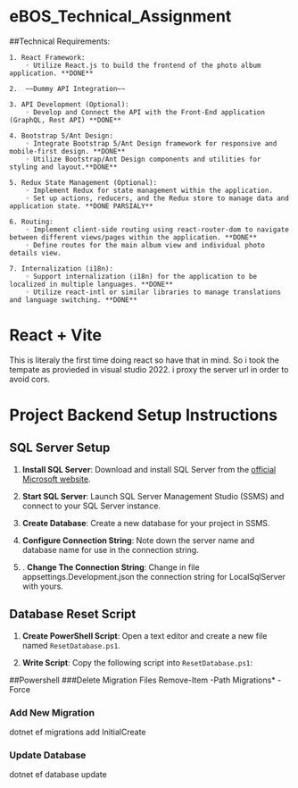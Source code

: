 # eBOS_Technical_Assignment

##Technical Requirements:

    1. React Framework:
        ◦ Utilize React.js to build the frontend of the photo album application. **DONE**
		
	2.  ~~Dummy API Integration~~
	
    3. API Development (Optional):
        ◦ Develop and Connect the API with the Front-End application (GraphQL, Rest API) **DONE**
		
    4. Bootstrap 5/Ant Design:
        ◦ Integrate Bootstrap 5/Ant Design framework for responsive and mobile-first design. **DONE**
        ◦ Utilize Bootstrap/Ant Design components and utilities for styling and layout.**DONE**
		
    5. Redux State Management (Optional):
        ◦ Implement Redux for state management within the application.
        ◦ Set up actions, reducers, and the Redux store to manage data and application state. **DONE PARSIALY**
		
    6. Routing:
        ◦ Implement client-side routing using react-router-dom to navigate between different views/pages within the application. **DONE**
        ◦ Define routes for the main album view and individual photo details view.
		
    7. Internalization (i18n):
        ◦ Support internalization (i18n) for the application to be localized in multiple languages. **DONE**
        ◦ Utilize react-intl or similar libraries to manage translations and language switching. **DONE**


# React + Vite
This is literaly the first time doing react so have that in mind.
So i took the tempate as provieded in visual studio 2022.
i proxy the server url in order to avoid cors.



# Project Backend Setup Instructions

## SQL Server Setup

1. **Install SQL Server**: Download and install SQL Server from the [official Microsoft website](https://www.microsoft.com/en-us/sql-server/sql-server-downloads).

2. **Start SQL Server**: Launch SQL Server Management Studio (SSMS) and connect to your SQL Server instance.

3. **Create Database**: Create a new database for your project in SSMS.

4. **Configure Connection String**: Note down the server name and database name for use in the connection string. 

5. . **Change The Connection String**: Change in file appsettings.Development.json the connection string for LocalSqlServer with yours. 


## Database Reset Script

1. **Create PowerShell Script**: Open a text editor and create a new file named `ResetDatabase.ps1`.

2. **Write Script**: Copy the following script into `ResetDatabase.ps1`:

##Powershell
   ###Delete Migration Files
   Remove-Item -Path Migrations\* -Force

   ### Add New Migration
   dotnet ef migrations add InitialCreate

   ### Update Database
   dotnet ef database update


